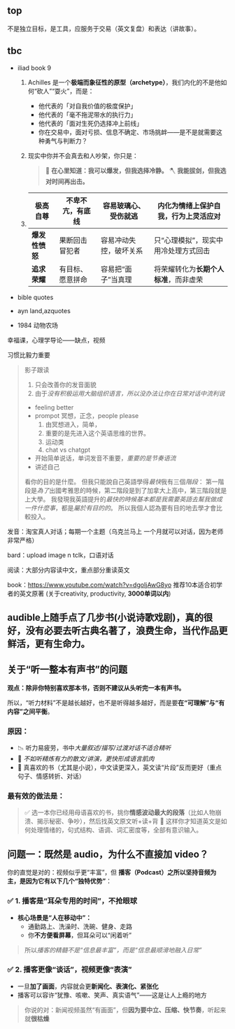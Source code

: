 ## top

不是独立目标，是工具，应服务于交易（英文复盘）和表达（讲故事）。



## tbc





* iliad book 9

    1. Achilles 是一个**极端而象征性的原型（archetype）**，我们内化的不是他如何“砍人”“耍火”，而是：

        - 他代表的「对自我价值的极度保护」
        - 他代表的「毫不拖泥带水的执行力」
        - 他代表的「面对生死仍选择冲上前线」
        - 你在交易中，面对亏损、信息不确定、市场挑衅——是不是就需要这种勇气与判断力？

    2. 现实中你并不会真去和人吵架，你只是：

        > 🧭 **在心里知道：我可以爆发，但我选择冷静。**
        > 🪓 **我能拔剑，但我选对时间再出击。**

    3. | **极高自尊**   | 不卑不亢，有底线 | 容易玻璃心、受伤就逃   | 内化为**情绪上保护自我**，行为上灵活应对 |
        | -------------- | ---------------- | ---------------------- | ---------------------------------------- |
        | **爆发性愤怒** | 果断回击冒犯者   | 容易冲动失控，破坏关系 | 只“心理模拟”，现实中用冷处理方式回击     |
        | **追求荣耀**   | 有目标、愿意拼命 | 容易把“面子”当真理     | 将荣耀转化为**长期个人标准**，而非虚荣   |
* bible quotes
* ayn land,azquotes
* 1984 动物农场



幸福课，心理学导论——缺点，视频



习惯比毅力重要



> 影子跟读
>
> 1. 只会改善你的发音面貌
> 2. 由于*没有积极运用大脑组织语言，所以没办法让你在日常对话中流利说*
>
> 
>
> * feeling better
> * prompot 冥想，正念，people please
>     1. 由冥想进入，简单，
>     2. 重要的是先进入这个英语思维的世界。
>     3. 运动类
>     4. chat vs chatgpt
> * 开始简单说话，单词发音不重要，*重要的是节奏语流*
> * 讲述自己
>
> 看你的目的是什麼。 但我只能說自己英語學得*最快*我有三個*階段*： 第一階段是*為了*出國考雅思的時候，第二階段是到了加拿大上高中，第三階段就是上大學。 我發現我英語提升的*最快的時候基本都是我需要英語去幫我做成一件什麼事*，都是*屬於有目的的*。 所以我個人認為要有目的地去學才會比較投入。
>

发音：淘宝真人对话；每期一个主题（乌克兰马上 一个月就可以对话，因为老师非常严格）

bard：upload image n tclk，口语对话

阅读：大部分内容读中文，重点部分重读英文

book：https://www.youtube.com/watch?v=dgoIjAwG8yo
推荐10本适合初学者的英文原著 (关于creativity, productivity, **3000单词以内**)

## audible上随手点了几步书(小说诗歌戏剧)，真的很好，没有必要去听古典名著了，浪费生命，当代作品更鲜活，更有生命力。



## 关于“听一整本有声书”的问题

**观点：除非你特别喜欢那本书，否则不建议从头听完一本有声书。**

所以，“听力材料”不是越长越好，也不是听得越多越好，而是要**在“可理解”与“有内容”之间平衡**。

### 原因：

- 📉 听力易疲劳，书中*大量叙述/描写/过渡对话不适合精听*
- 🧠 *不如听精炼有力的散文/讲演，更快形成语言肌肉*
- 💬 真喜欢的书（尤其是小说），中文读更深入，英文读“片段”反而更好（重点句子、情感转折、对话）

### 最有效的做法是：

> ✅ 选一本你已经用母语喜欢的书，挑你**情感波动最大的段落**（比如人物崩溃、揭示秘密、争吵），然后找英文原文听+读+背
> 🎯 这样你才知道英文是如何处理情绪的，句式结构、语调、词汇密度等，全部有意识输入。

## 问题一：**既然是 audio，为什么不直接加 video？**

你的直觉是对的：视频似乎更“丰富”，但 **播客（Podcast）之所以坚持音频为主，是因为它有以下几个“独特优势”**：

### ✅ 1. 播客是“耳朵专用的时间”，不抢眼球

- **核心场景是“人在移动中”：**
    - 通勤路上、洗澡时、洗碗、健身、走路
    - 你**不方便看屏幕**，但耳朵可以“闲着听”

> 所以*播客的精髓不是“信息最丰富”，而是“信息最顺滑地融入日常”*

### ✅ 2. 播客更像“谈话”，视频更像“表演”

- 一旦**加了画面**，内容就会更**新闻化、表演化、紧张化**
- 播客可以容许“犹豫、咳嗽、笑声、真实语气”——这是让人上瘾的地方

> 你说的对：新闻视频虽然“有画面”，但**因为要中立、压缩、快节奏**，听起来就**很枯燥**